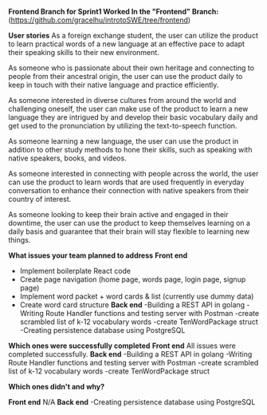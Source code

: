 **Frontend Branch for Sprint1 Worked In the "Frontend" Branch:** (https://github.com/gracelhu/introtoSWE/tree/frontend)

**User stories**
As a foreign exchange student, the user can utilize the product to learn practical words of a new language at an effective pace to adapt their speaking skills to their new environment.

As someone who is passionate about their own heritage and connecting to people from their ancestral origin, the user can use the product daily to keep in touch with their native language and practice efficiently.

As someone interested in diverse cultures from around the world and challenging oneself, the user can make use of the product to learn a new language they are intrigued by and develop their basic vocabulary daily and get used to the pronunciation by utilizing the text-to-speech function.

As someone learning a new language, the user can use the product in addition to other study methods to hone their skills, such as speaking with native speakers, books, and videos.

As someone interested in connecting with people across the world, the user can use the product to learn words that are used frequently in everyday conversation to enhance their connection with native speakers from their country of interest.

As someone looking to keep their brain active and engaged in their downtime, the user can use the product to keep themselves learning on a daily basis and guarantee that their brain will stay flexible to learning new things.


**What issues your team planned to address**
**Front end**
- Implement boilerplate React code
- Create page navigation (home page, words page, login page, signup page)
- Implement word packet + word cards & list (currently use dummy data)
- Create word card structure
**Back end**
-Building a REST API in golang
-Writing Route Handler functions and testing server with Postman
-create scrambled list of k-12 vocabulary words
-create TenWordPackage struct
-Creating persistence database using PostgreSQL

**Which ones were successfully completed**
**Front end**
All issues were completed successfully.
**Back end**
-Building a REST API in golang
-Writing Route Handler functions and testing server with Postman
-create scrambled list of k-12 vocabulary words
-create TenWordPackage struct

**Which ones didn't and why?**

**Front end**
N/A
**Back end**
-Creating persistence database using PostgreSQL

